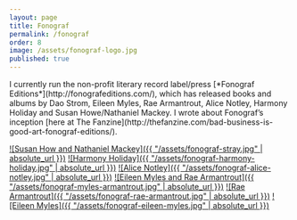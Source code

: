 ```yaml
---
layout: page
title: Fonograf
permalink: /fonograf
order: 8
image: /assets/fonograf-logo.jpg
published: true
---
```

<span>
  I currently run the non-profit literary record label/press [*Fonograf Editions*](http://fonografeditions.com/), which has released books and albums by Dao Strom, Eileen Myles, Rae Armantrout, Alice Notley, Harmony Holiday and Susan Howe/Nathaniel Mackey. I wrote about Fonograf’s inception [here at The Fanzine](http://thefanzine.com/bad-business-is-good-art-fonograf-editions/).
</span>

[![Susan How and Nathaniel Mackey]({{ "/assets/fonograf-stray.jpg" | absolute_url }})](http://fonografeditions.com/catalog/stray-a-graphic-tone/)
[![Harmony Holiday]({{ "/assets/fonograf-harmony-holiday.jpg" | absolute_url }})](http://fonografeditions.com/product/fono4-harmony-holiday-the-black-saint-and-the-sinnerman/)
[![Alice Notley]({{ "/assets/fonograf-alice-notley.jpg" | absolute_url }})](http://fonografeditions.com/product/fono3-alice-notley-live-in-seattle/)
[![Eileen Myles and Rae Armantrout]({{ "/assets/fonograf-myles-armantrout.jpg" | absolute_url }})](http://fonografeditions.com/product/conflation-alohairish-trees-autographed-copies/)
[![Rae Armantrout]({{ "/assets/fonograf-rae-armantrout.jpg" | absolute_url }})](http://fonografeditions.com/product/f0n02-rae-armantrout-conflation/)
[![Eileen Myles]({{ "/assets/fonograf-eileen-myles.jpg" | absolute_url }})](http://fonografeditions.com/product/aloha-irish-trees/)
